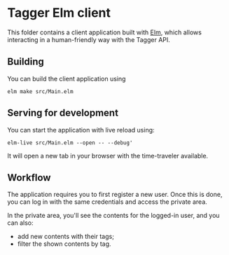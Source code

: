 # Tagger Elm client

This folder contains a client application built with [Elm](https://elm-lang.org/), which allows interacting in a human-friendly way with the Tagger API.

## Building

You can build the client application using

```
elm make src/Main.elm
```

## Serving for development

You can start the application with live reload using:

```
elm-live src/Main.elm --open -- --debug'
```

It will open a new tab in your browser with the time-traveler available.

## Workflow

The application requires you to first register a new user. Once this is done, you can log in with the same credentials and access the private area.

In the private area, you'll see the contents for the logged-in user, and you can also:

- add new contents with their tags;
- filter the shown contents by tag.
